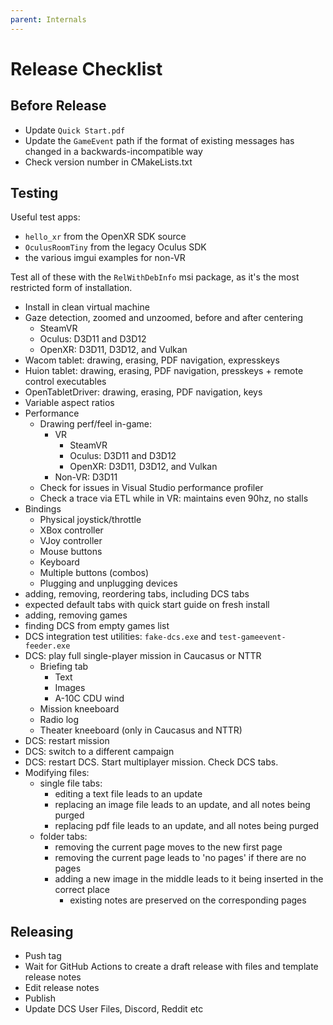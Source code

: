 ```yaml
---
parent: Internals
---
```


# Release Checklist

## Before Release

* Update `Quick Start.pdf`
* Update the `GameEvent` path if the format of existing messages has changed in a backwards-incompatible way
* Check version number in CMakeLists.txt

## Testing

Useful test apps:
- `hello_xr` from the OpenXR SDK source
- `OculusRoomTiny` from the legacy Oculus SDK
- the various imgui examples for non-VR

Test all of these with the `RelWithDebInfo` msi package, as it's the most restricted form of installation.

* Install in clean virtual machine
* Gaze detection, zoomed and unzoomed, before and after centering
  * SteamVR
  * Oculus: D3D11 and D3D12
  * OpenXR: D3D11, D3D12, and Vulkan
* Wacom tablet: drawing, erasing, PDF navigation, expresskeys
* Huion tablet: drawing, erasing, PDF navigation, presskeys + remote control executables
* OpenTabletDriver: drawing, erasing, PDF navigation, keys
* Variable aspect ratios
* Performance
  * Drawing perf/feel in-game:
    * VR
      * SteamVR
      * Oculus: D3D11 and D3D12
      * OpenXR: D3D11, D3D12, and Vulkan
    * Non-VR: D3D11
  * Check for issues in Visual Studio performance profiler
  * Check a trace via ETL while in VR: maintains even 90hz, no stalls
* Bindings
  * Physical joystick/throttle
  * XBox controller
  * VJoy controller
  * Mouse buttons
  * Keyboard
  * Multiple buttons (combos)
  * Plugging and unplugging devices
* adding, removing, reordering tabs, including DCS tabs
* expected default tabs with quick start guide on fresh install
* adding, removing games
* finding DCS from empty games list
* DCS integration test utilities: `fake-dcs.exe` and `test-gameevent-feeder.exe`
* DCS: play full single-player mission in Caucasus or NTTR
  * Briefing tab
    * Text
    * Images
    * A-10C CDU wind
  * Mission kneeboard
  * Radio log
  * Theater kneeboard (only in Caucasus and NTTR)
* DCS: restart mission
* DCS: switch to a different campaign
* DCS: restart DCS. Start multiplayer mission. Check DCS tabs.
* Modifying files:
  * single file tabs:
    * editing a text file leads to an update
    * replacing an image file leads to an update, and all notes being purged
    * replacing pdf file leads to an update, and all notes being purged
  * folder tabs:
    * removing the current page moves to the new first page
    * removing the current page leads to 'no pages' if there are no pages
    * adding a new image in the middle leads to it being inserted in the correct place
      * existing notes are preserved on the corresponding pages

## Releasing

* Push tag
* Wait for GitHub Actions to create a draft release with files and template release notes
* Edit release notes
* Publish
* Update DCS User Files, Discord, Reddit etc
